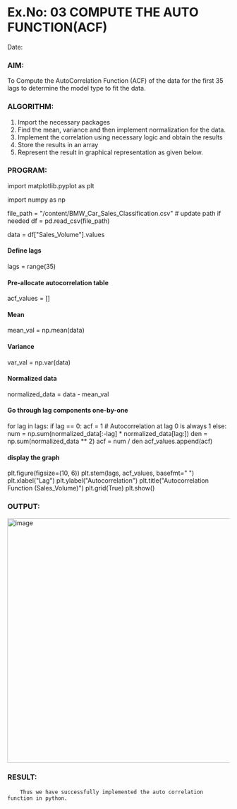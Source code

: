 # Ex.No: 03   COMPUTE THE AUTO FUNCTION(ACF)
Date: 

### AIM:
To Compute the AutoCorrelation Function (ACF) of the data for the first 35 lags to determine the model
type to fit the data.
### ALGORITHM:
1. Import the necessary packages
2. Find the mean, variance and then implement normalization for the data.
3. Implement the correlation using necessary logic and obtain the results
4. Store the results in an array
5. Represent the result in graphical representation as given below.
### PROGRAM:
import matplotlib.pyplot as plt

import numpy as np

file_path = "/content/BMW_Car_Sales_Classification.csv"  # update path if needed
df = pd.read_csv(file_path)

data = df["Sales_Volume"].values

#### Define lags
lags = range(35)


#### Pre-allocate autocorrelation table
acf_values = []

#### Mean
mean_val = np.mean(data)

#### Variance
var_val = np.var(data)

#### Normalized data
normalized_data = data - mean_val

#### Go through lag components one-by-one
for lag in lags:
    if lag == 0:
        acf = 1  # Autocorrelation at lag 0 is always 1
    else:
        num = np.sum(normalized_data[:-lag] * normalized_data[lag:])
        den = np.sum(normalized_data ** 2)
        acf = num / den
    acf_values.append(acf)

#### display the graph
plt.figure(figsize=(10, 6))
plt.stem(lags, acf_values, basefmt=" ")
plt.xlabel("Lag")
plt.ylabel("Autocorrelation")
plt.title("Autocorrelation Function (Sales_Volume)")
plt.grid(True)
plt.show()


### OUTPUT:
<img width="860" height="553" alt="image" src="https://github.com/user-attachments/assets/f16a236e-d965-4ac1-9e67-9a38d5920a8d" />

### RESULT:
        Thus we have successfully implemented the auto correlation function in python.
